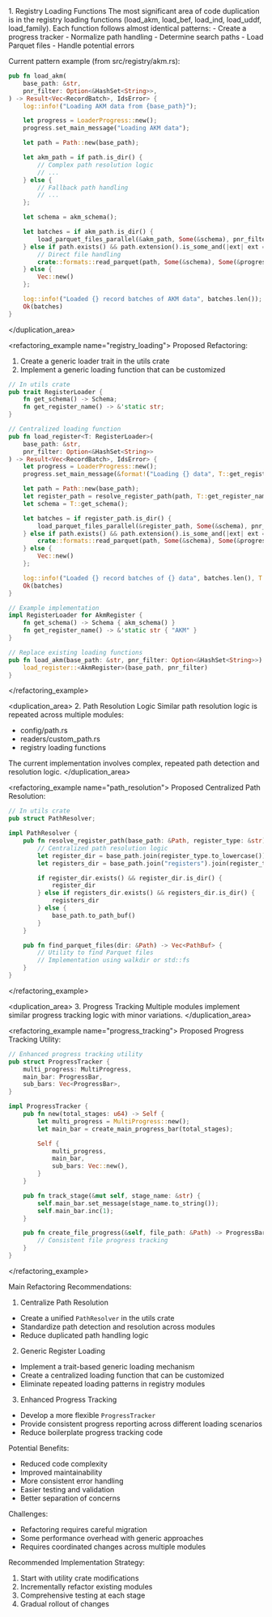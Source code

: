 <analysis>
<duplication_area>
1. Registry Loading Functions
The most significant area of code duplication is in the registry loading functions (load_akm, load_bef, load_ind, load_uddf, load_family). Each function follows almost identical patterns:
- Create a progress tracker
- Normalize path handling
- Determine search paths
- Load Parquet files
- Handle potential errors

Current pattern example (from src/registry/akm.rs):
```rust
pub fn load_akm(
    base_path: &str,
    pnr_filter: Option<&HashSet<String>>,
) -> Result<Vec<RecordBatch>, IdsError> {
    log::info!("Loading AKM data from {base_path}");

    let progress = LoaderProgress::new();
    progress.set_main_message("Loading AKM data");

    let path = Path::new(base_path);

    let akm_path = if path.is_dir() {
        // Complex path resolution logic
        // ...
    } else {
        // Fallback path handling
        // ...
    };

    let schema = akm_schema();

    let batches = if akm_path.is_dir() {
        load_parquet_files_parallel(&akm_path, Some(&schema), pnr_filter, Some(&progress))?
    } else if path.exists() && path.extension().is_some_and(|ext| ext == "parquet") {
        // Direct file handling
        crate::formats::read_parquet(path, Some(&schema), Some(&progress), pnr_filter)?
    } else {
        Vec::new()
    };

    log::info!("Loaded {} record batches of AKM data", batches.len());
    Ok(batches)
}
```
</duplication_area>

<refactoring_example name="registry_loading">
Proposed Refactoring:
1. Create a generic loader trait in the utils crate
2. Implement a generic loading function that can be customized

```rust
// In utils crate
pub trait RegisterLoader {
    fn get_schema() -> Schema;
    fn get_register_name() -> &'static str;
}

// Centralized loading function
pub fn load_register<T: RegisterLoader>(
    base_path: &str,
    pnr_filter: Option<&HashSet<String>>
) -> Result<Vec<RecordBatch>, IdsError> {
    let progress = LoaderProgress::new();
    progress.set_main_message(&format!("Loading {} data", T::get_register_name()));

    let path = Path::new(base_path);
    let register_path = resolve_register_path(path, T::get_register_name());
    let schema = T::get_schema();

    let batches = if register_path.is_dir() {
        load_parquet_files_parallel(&register_path, Some(&schema), pnr_filter, Some(&progress))?
    } else if path.exists() && path.extension().is_some_and(|ext| ext == "parquet") {
        crate::formats::read_parquet(path, Some(&schema), Some(&progress), pnr_filter)?
    } else {
        Vec::new()
    };

    log::info!("Loaded {} record batches of {} data", batches.len(), T::get_register_name());
    Ok(batches)
}

// Example implementation
impl RegisterLoader for AkmRegister {
    fn get_schema() -> Schema { akm_schema() }
    fn get_register_name() -> &'static str { "AKM" }
}

// Replace existing loading functions
pub fn load_akm(base_path: &str, pnr_filter: Option<&HashSet<String>>) -> Result<Vec<RecordBatch>, IdsError> {
    load_register::<AkmRegister>(base_path, pnr_filter)
}
```
</refactoring_example>

<duplication_area>
2. Path Resolution Logic
Similar path resolution logic is repeated across multiple modules:
- config/path.rs
- readers/custom_path.rs
- registry loading functions

The current implementation involves complex, repeated path detection and resolution logic.
</duplication_area>

<refactoring_example name="path_resolution">
Proposed Centralized Path Resolution:
```rust
// In utils crate
pub struct PathResolver;

impl PathResolver {
    pub fn resolve_register_path(base_path: &Path, register_type: &str) -> PathBuf {
        // Centralized path resolution logic
        let register_dir = base_path.join(register_type.to_lowercase());
        let registers_dir = base_path.join("registers").join(register_type.to_lowercase());

        if register_dir.exists() && register_dir.is_dir() {
            register_dir
        } else if registers_dir.exists() && registers_dir.is_dir() {
            registers_dir
        } else {
            base_path.to_path_buf()
        }
    }

    pub fn find_parquet_files(dir: &Path) -> Vec<PathBuf> {
        // Utility to find Parquet files
        // Implementation using walkdir or std::fs
    }
}
```
</refactoring_example>

<duplication_area>
3. Progress Tracking
Multiple modules implement similar progress tracking logic with minor variations.
</duplication_area>

<refactoring_example name="progress_tracking">
Proposed Progress Tracking Utility:
```rust
// Enhanced progress tracking utility
pub struct ProgressTracker {
    multi_progress: MultiProgress,
    main_bar: ProgressBar,
    sub_bars: Vec<ProgressBar>,
}

impl ProgressTracker {
    pub fn new(total_stages: u64) -> Self {
        let multi_progress = MultiProgress::new();
        let main_bar = create_main_progress_bar(total_stages);

        Self {
            multi_progress,
            main_bar,
            sub_bars: Vec::new(),
        }
    }

    pub fn track_stage(&mut self, stage_name: &str) {
        self.main_bar.set_message(stage_name.to_string());
        self.main_bar.inc(1);
    }

    pub fn create_file_progress(&self, file_path: &Path) -> ProgressBar {
        // Consistent file progress tracking
    }
}
```
</refactoring_example>

<recommendation>
Main Refactoring Recommendations:

1. Centralize Path Resolution
- Create a unified `PathResolver` in the utils crate
- Standardize path detection and resolution across modules
- Reduce duplicated path handling logic

2. Generic Register Loading
- Implement a trait-based generic loading mechanism
- Create a centralized loading function that can be customized
- Eliminate repeated loading patterns in registry modules

3. Enhanced Progress Tracking
- Develop a more flexible `ProgressTracker`
- Provide consistent progress reporting across different loading scenarios
- Reduce boilerplate progress tracking code

Potential Benefits:
- Reduced code complexity
- Improved maintainability
- More consistent error handling
- Easier testing and validation
- Better separation of concerns

Challenges:
- Refactoring requires careful migration
- Some performance overhead with generic approaches
- Requires coordinated changes across multiple modules

Recommended Implementation Strategy:
1. Start with utility crate modifications
2. Incrementally refactor existing modules
3. Comprehensive testing at each stage
4. Gradual rollout of changes
</recommendation>
</analysis>
